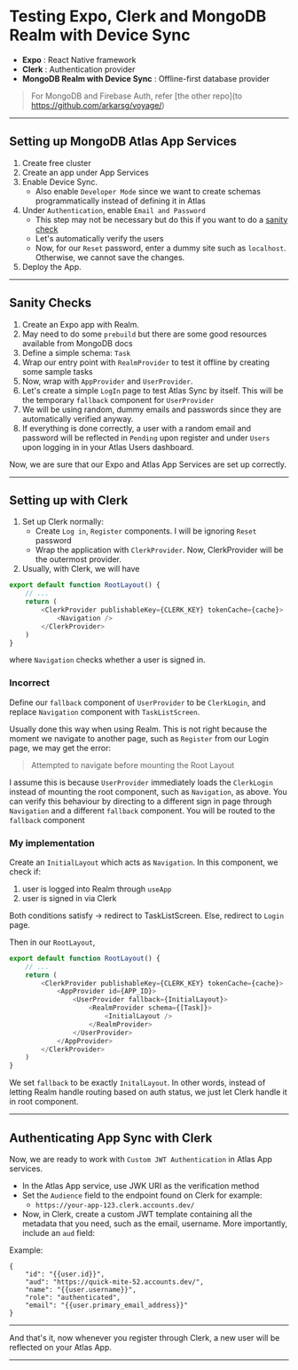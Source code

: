 # Testing Expo, Clerk and MongoDB Realm with Device Sync

- **Expo** : React Native framework
- **Clerk** : Authentication provider
- **MongoDB Realm with Device Sync** : Offline-first database provider

> For MongoDB and Firebase Auth, refer [the other repo](to https://github.com/arkarsg/voyage/)

---

## Setting up MongoDB Atlas App Services
1. Create free cluster
2. Create an app under App Services
3. Enable Device Sync.
    - Also enable `Developer Mode` since we want to create schemas programmatically instead of defining it in Atlas
4. Under `Authentication`, enable `Email and Password`
    - This step may not be necessary but do this if you want to do a [sanity check](#sanity-checks)
    - Let's automatically verify the users
    - Now, for our `Reset` password, enter a dummy site such as `localhost`. Otherwise, we cannot save the changes.
5. Deploy the App.

---

## Sanity Checks
1. Create an Expo app with Realm.
2. May need to do some `prebuild` but there are some good resources available from MongoDB docs
3. Define a simple schema: `Task`
4. Wrap our entry point with `RealmProvider` to test it offline by creating some sample tasks
5. Now, wrap with `AppProvider` and `UserProvider`.
6. Let's create a simple `LogIn` page to test Atlas Sync by itself. This will be the temporary `fallback` component for `UserProvider`
7. We will be using random, dummy emails and passwords since they are automatically verified anyway.
8. If everything is done correctly, a user with a random email and password will be reflected in `Pending` upon register and under `Users` upon logging in in your Atlas Users dashboard.

Now, we are sure that our Expo and Atlas App Services are set up correctly.

---

## Setting up with Clerk
1. Set up Clerk normally:
    - Create `Log in`, `Register` components. I will be ignoring `Reset` password
    - Wrap the application with `ClerkProvider`. Now, ClerkProvider will be the outermost provider.
2. Usually, with Clerk, we will have
```js
export default function RootLayout() {
    // ...
    return (
        <ClerkProvider publishableKey={CLERK_KEY} tokenCache={cache}>
            <Navigation />
        </ClerkProvider>
    )
}
```
where `Navigation` checks whether a user is signed in.

### Incorrect
Define our `fallback` component of `UserProvider` to be `ClerkLogin`, and replace `Navigation` component with `TaskListScreen`.

Usually done this way when using Realm. This is not right because the moment we navigate to another page, such as `Register` from our Login page, we may get the error:
> Attempted to navigate before mounting the Root Layout

I assume this is because `UserProvider` immediately loads the `ClerkLogin` instead of mounting the root component, such as `Navigation`, as above. You can verify this behaviour by directing to a different sign in page through `Navigation` and a different `fallback` component. You will be routed to the `fallback` component

### My implementation
Create an `InitialLayout` which acts as `Navigation`. In this component, we check if:
1. user is logged into Realm through `useApp`
2. user is signed in via Clerk

Both conditions satisfy -> redirect to TaskListScreen. Else, redirect to `Login` page.

Then in our `RootLayout`,
```js
export default function RootLayout() {
    // ...
    return (
        <ClerkProvider publishableKey={CLERK_KEY} tokenCache={cache}>
            <AppProvider id={APP_ID}>
                <UserProvider fallback={InitialLayout}>
                    <RealmProvider schema={[Task]}>
                        <InitialLayout />
                    </RealmProvider>
                </UserProvider>
            </AppProvider>
        </ClerkProvider> 
    )
}
```

We set `fallback` to be exactly `InitalLayout`. In other words, instead of letting Realm handle routing based on auth status, we just let Clerk handle it in root component.

---

## Authenticating App Sync with Clerk

Now, we are ready to work with `Custom JWT Authentication` in Atlas App services.

- In the Atlas App service, use JWK URI as the verification method
- Set the `Audience` field to the endpoint found on Clerk for example:
    - `https://your-app-123.clerk.accounts.dev/`
- Now, in Clerk, create a custom JWT template containing all the metadata that you need, such as the email, username. More importantly, include an `aud` field:

Example:
```
{
	"id": "{{user.id}}",
	"aud": "https://quick-mite-52.accounts.dev/",
	"name": "{{user.username}}",
	"role": "authenticated",
	"email": "{{user.primary_email_address}}"
}
```

---

And that's it, now whenever you register through Clerk, a new user will be reflected on your Atlas App.

---
